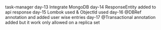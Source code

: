 task-manager
day-13 Integrate MongoDB
day-14 ResponseEntity added to api response
day-15 Lombok used & ObjectId used
day-16 @DBRef annotation and added user wise entries
day-17 @Transactional annotation added but it work only allowed on a replica set